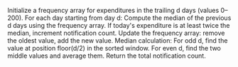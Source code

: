 Initialize a frequency array for expenditures in the trailing d days (values 0–200).
For each day starting from day d:
Compute the median of the previous d days using the frequency array.
If today's expenditure is at least twice the median, increment notification count.
Update the frequency array: remove the oldest value, add the new value.
Median calculation:
For odd d, find the value at position floor(d/2) in the sorted window.
For even d, find the two middle values and average them.
Return the total notification count.